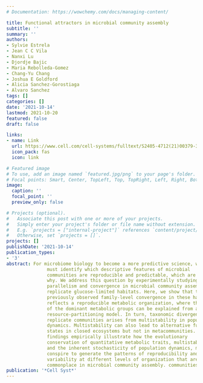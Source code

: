 ```yaml
---
# Documentation: https://wowchemy.com/docs/managing-content/

title: Functional attractors in microbial community assembly
subtitle: ''
summary: ''
authors:
- Sylvie Estrela
- Jean C C Vila
- Nanxi Lu
- Djordje Bajic
- Maria Rebolleda-Gomez
- Chang-Yu Chang
- Joshua E Goldford
- Alicia Sanchez-Gorostiaga
- Alvaro Sanchez
tags: []
categories: []
date: '2021-10-14'
lastmod: 2021-10-20
featured: false
draft: false

links:
- name: Link
  url: https://www.cell.com/cell-systems/fulltext/S2405-4712(21)00379-3
  icon_pack: fas
  icon: link

# Featured image
# To use, add an image named `featured.jpg/png` to your page's folder.
# Focal points: Smart, Center, TopLeft, Top, TopRight, Left, Right, BottomLeft, Bottom, BottomRight.
image:
  caption: ''
  focal_point: ''
  preview_only: false

# Projects (optional).
#   Associate this post with one or more of your projects.
#   Simply enter your project's folder or file name without extension.
#   E.g. `projects = ["internal-project"]` references `content/project/deep-learning/index.md`.
#   Otherwise, set `projects = []`.
projects: []
publishDate: '2021-10-14'
publication_types:
- '3'
abstract: For microbiome biology to become a more predictive science, we
               must identify which descriptive features of microbial
               communities are reproducible and predictable, which are not,and
               why. We address this question by experimentally studying
               parallelism and convergence in microbial community assembly in
               replicate glucose-limited habitats. Here, we show that the
               previously observed family-level convergence in these habitats
               reflects a reproducible metabolic organization, where the ratio
               of the dominant metabolic groups can be explained from a simple
               resource-partitioning model. In turn, taxonomic divergence among
               replicate communities arises from multistability in population
               dynamics. Multistability can also lead to alternative functional
               states in closed ecosystems but not in metacommunities. Our
               findings empirically illustrate how the evolutionary
               conservation of quantitative metabolic traits, multistability,
               and the inherent stochasticity of population dynamics, may all
               conspire to generate the patterns of reproducibility and
               variability at different levels of organization that are
               commonplace in microbial community assembly. communities.
publication: '*Cell Syst*'
---
```

